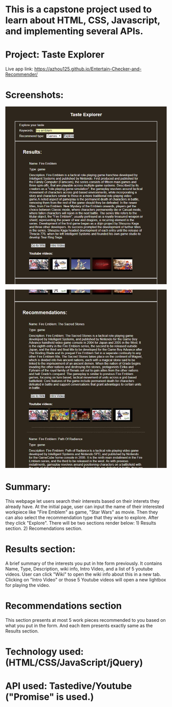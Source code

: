 # This is a capstone project used to learn about HTML, CSS, Javascript, and implementing several APIs.

# Project: Taste Explorer
Live app link: https://azhou125.github.io/Entertain-Checker-and-Recommender/


# Screenshots:
![screenshot1](screenShots/screenshot1.png "Results section")

![screenshot2](screenShots/screenshot2.jpg "Part of Recommnedation section")

# Summary:
This webpage let users search their interests based on their interets they already have.
At the initial page, user can input the name of their interested workpiece like "Fire Emblem" as game, "Star Wars" as movie.
Then they can also select the recommendation type that they wise to explore.
After they click "Explore". There will be two sections render below: 1) Results section. 2) Recomendations section.

# Results section:
  A brief summary of the interests you put in hte form previously. It contains Name, Type, Description, wiki info, Intro Video, and a list of 5 youtube videos. User can click "Wiki" to open the wiki info about this in a new tab. Clicking on "Intro Video" or those 5 Youtube videos will open a new lightbox for playing the video.

# Recommendations section 
  This section presents at most 5 work pieces recommended to you based on what you put in the form. And each item presents exactly same as the Results section.

# Technology used:(HTML/CSS/JavaScript/jQuery) 
# API used: Tastedive/Youtube ("Promise" is used.)
